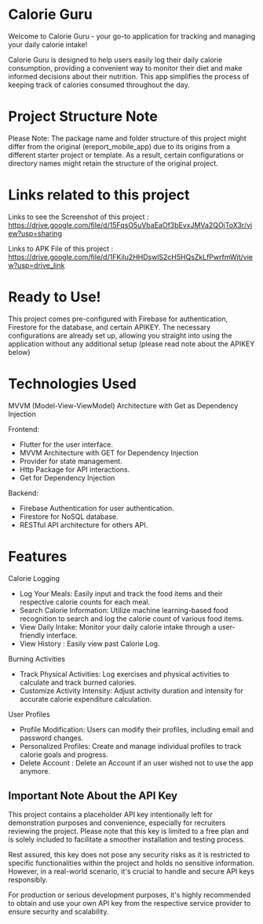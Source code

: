 # Calorie Guru
Welcome to Calorie Guru - your go-to application for tracking and managing your daily calorie intake!

Calorie Guru is designed to help users easily log their daily calorie consumption, providing a convenient way to monitor their diet and make informed decisions about their nutrition. This app simplifies the process of keeping track of calories consumed throughout the day.

# Project Structure Note
Please Note: The package name and folder structure of this project might differ from the original (ereport_mobile_app) due to its origins from a different starter project or template. As a result, certain configurations or directory names might retain the structure of the original project.

# Links related to this project
Links to see the Screenshot of this project : https://drive.google.com/file/d/15FqsO5uVbaEaOf3bEvxJMVa2QOjToX3r/view?usp=sharing

Links to APK File of this project : https://drive.google.com/file/d/1FKilu2HHDswlS2cH5HQsZkLfPwrfmWjt/view?usp=drive_link

# Ready to Use!
This project comes pre-configured with Firebase for authentication, Firestore for the database, and certain APIKEY. The necessary configurations are already set up, allowing you straight into using the application without any additional setup (please read note about the APIKEY below)

# Technologies Used

MVVM (Model-View-ViewModel) Architecture with Get as Dependency Injection

Frontend:
  * Flutter for the user interface.
  * MVVM Architecture with GET for Dependency Injection
  * Provider for state management.
  * Http Package for API interactions.
  * Get for Dependency Injection
    
Backend:
  * Firebase Authentication for user authentication.
  * Firestore for NoSQL database.
  * RESTful API architecture for others API.

# Features

Calorie Logging
   * Log Your Meals: Easily input and track the food items and their respective calorie counts for each meal.
   * Search Calorie Information: Utilize machine learning-based food recognition to search and log the calorie count of various food items.
   * View Daily Intake: Monitor your daily calorie intake through a user-friendly interface.
   * View History : Easily view past Calorie Log.
     
Burning Activities
  * Track Physical Activities: Log exercises and physical activities to calculate and track burned calories.
  * Customize Activity Intensity: Adjust activity duration and intensity for accurate calorie expenditure calculation.
    
User Profiles
  * Profile Modification: Users can modify their profiles, including email and password changes.
  * Personalized Profiles: Create and manage individual profiles to track calorie goals and progress.
  * Delete Account : Delete an Account if an user wished not to use the app anymore.

## Important Note About the API Key

This project contains a placeholder API key intentionally left for demonstration purposes and convenience, especially for recruiters reviewing the project. Please note that this key is limited to a free plan and is solely included to facilitate a smoother installation and testing process.

Rest assured, this key does not pose any security risks as it is restricted to specific functionalities within the project and holds no sensitive information. However, in a real-world scenario, it's crucial to handle and secure API keys responsibly.

For production or serious development purposes, it's highly recommended to obtain and use your own API key from the respective service provider to ensure security and scalability.


